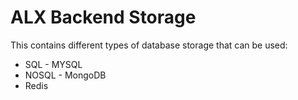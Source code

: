 # ALX Backend Storage
This contains different types of database storage that can be used:
- SQL - MYSQL
- NOSQL - MongoDB
- Redis
